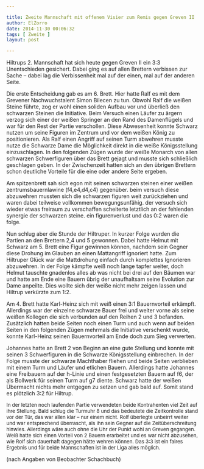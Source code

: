 ```yaml
---

title: Zweite Mannschaft mit offenem Visier zum Remis gegen Greven II
author: ElZorro
date: 2014-11-30 00:06:32
tags: [ Zweite ]
layout: post

---
```


Hiltrups 2. Mannschaft hat sich heute gegen Greven II ein 3:3 Unentschieden gesichert. Dabei ging es auf allen Brettern verbissen zur Sache – dabei lag die Verbissenheit mal auf der einen, mal auf der anderen Seite.

<!-- continue -->
Die erste Entscheidung gab es am 6. Brett. Hier hatte Ralf es mit dem Grevener Nachwuchstalent Simon Bilecen zu tun. Obwohl Ralf die weißen Steine führte, zog er wohl einen soliden Aufbau vor und überließ den schwarzen Steinen die Initiative. Beim Versuch einen Läufer zu ärgern verzog sich einer der weißen Springer an den Rand des Damenflügels und war für den Rest der Partie verschollen. Diese Abwesenheit konnte Schwarz nutzen um seine Figuren im Zentrum und vor dem weißen König zu positionieren. Als Ralf einen Angriff auf seinen Turm abwehren musste nutze die Schwarze Dame die Möglichkeit direkt in die weiße Königsstellung einzuschlagen. In den folgenden Zügen wurde der weiße Monarch von allen schwarzen Schwerfiguren über das Brett gejagt und musste sich schließlich geschlagen geben. In der Zwischenzeit hatten sich an den übrigen Brettern schon deutliche Vorteile für die eine oder andere Seite ergeben.

Am spitzenbrett sah sich egon mit seinen schwarzen steinen einer weißen zentrumsbauernlawine (f4,e4,d4,c4) gegenüber. beim versuch diese abzuwehren mussten sich die schwarzen figuren weit zurückziehen und waren dabei teilweise vollkommen bewegungsunfähig. der versuch sich wieder etwas freiraum zu verschaffen scheiterte letztlich an der fehlenden synergie der schwarzen steine. ein figurenverlust und das 0:2 waren die folge.

Nun schlug aber die Stunde der Hiltruper. In kurzer Folge wurden die Partien an den Brettern 2,4 und 5 gewonnen. Dabei hatte Helmut mit Schwarz am 5. Brett eine Figur gewinnen können, nachdem sein Gegner diese Drohung im Glauben an einen Mattangriff ignoriert hatte. Zum Hiltruper Glück war die Mattdrohung einfach durch komplettes Ignorieren abzuwehren. In der Folge kämpfte weiß noch lange tapfer weiter, doch Helmut tauschte gnadenlos alles ab was nicht bei drei auf den Bäumen war und hatte am Ende eine Bauern übrig der unaufhaltsam seine Evolution zur Dame anpeilte. Dies wollte sich der weiße nicht mehr zeigen lassen und Hiltrup verkürzte zum 1:2.

Am 4. Brett hatte Karl-Heinz sich mit weiß einen 3:1 Bauernvorteil erkämpft. Allerdings war der einzelne schwarze Bauer frei und weiter vorne als seine weißen Kollegen die sich verbunden auf den Reihen 2 und 3 befanden. Zusätzlich hatten beide Seiten noch einen Turm und auch wenn auf beiden Seiten in den folgenden Zügen mehrmals die Initiative verschenkt wurde, konnte Karl-Heinz seinen Bauernvorteil am Ende doch zum Sieg verwerten. 

Johannes hatte an Brett 2 von Beginn an eine gute Stellung und konnte mit seinen 3 Schwerfiguren in die Schwarze Königsstellung einbrechen. In der Folge musste der schwarze Machthaber fliehen und beide Seiten verblieben mit einem Turm und Läufer und etlichen Bauern. Allerdings hatte Johannes eine Freibauern auf der h-Linie und einen festgesetzten Bauern auf f6, der als Bollwerk für seinen Turm auf g7 diente. Schwarz hatte der weißen Übermacht nichts mehr entgegen zu setzen und gab bald auf. Somit stand es plötzlich 3:2 für Hiltrup.

<p style="margin-bottom: 0cm;" align="LEFT"><span style="font-size: small;">In der letzten noch laufenden Partie verwendeten beide Kontrahenten viel Zeit auf ihre Stellung. Bald schlug die Turmuhr 8 und das bedeutete die Zeitkontrolle stand vor der Tür, das war allen klar – nur einem nicht. Rolf überlegte unbeirrt weiter und war entsprechend überrascht, als ihn sein Gegner auf die Zeitüberschreitung hinwies. Allerdings wäre auch ohne die Uhr der Punkt wohl an Greven gegangen. Weiß hatte sich einen Vorteil von 2 Bauern erarbeitet und es war nicht abzusehen, wie Rolf sich dauerhaft dagegen hätte wehren können. Das 3:3 ist ein faires Ergebnis und für beide Mannschaften ist in der Liga alles möglich.</span>

(nach Angaben von Beobachter Schachbuch)

